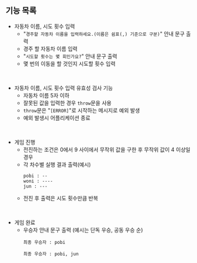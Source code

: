 ## 기능 목록

- 자동차 이름, 시도 횟수 입력
  - "`경주할 자동차 이름을 입력하세요.(이름은 쉼표(,) 기준으로 구분)`" 안내 문구 출력
  - 경주 할 자동차 이름 입력
  - "`시도할 횟수는 몇 회인가요?`" 안내 문구 출력
  - 몇 번의 이동을 할 것인지 시도할 횟수 입력

<br/>

- 자동차 이름, 시도 횟수 입력 유효성 검사 기능
  - 자동차 이름 5자 이하
  - 잘못된 값을 입력한 경우 `throw`문을 사용
  - `throw`문은 "`[ERROR]`"로 시작하는 메시지로 예외 발생
  - 예외 발생시 어플리케이션 종료

<br/>

- 게임 진행
  - 전진하는 조건은 0에서 9 사이에서 무작위 값을 구한 후 무작위 값이 4 이상일 경우
  - 각 차수별 실행 결과 출력(예시)
    ```
    pobi : --
    woni : ----
    jun : ---
    ```
  - 전진 후 출력은 시도 횟수만큼 반복

<br/>

- 게임 완료
  - 우승자 안내 문구 출력 (예시는 단독 우승, 공동 우승 순)
    ```
    최종 우승자 : pobi
    ```
    ```
    최종 우승자 : pobi, jun
    ```
